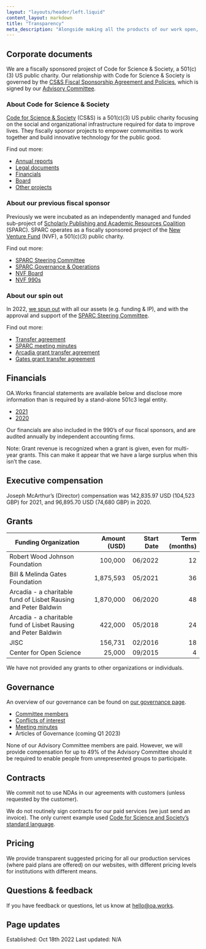 ```yaml
---
layout: "layouts/header/left.liquid"
content_layout: markdown
title: "Transparency"
meta_description: "Alongside making all the products of our work open, we want to be transparent about our operations."
---
```


## Corporate documents

We are a fiscally sponsored project of Code for Science & Society, a 501(c)(3) US public charity. Our relationship with Code for Science & Society is governed by the [CS&S Fiscal Sponsorship Agreement and Policies](https://drive.google.com/file/d/1R-Xz6ni4AU6xzPB6diVO_76P6JMhbWl-/view?usp=sharing), which is signed by our [Advisory Committee](https://oa.works/people/advisory-committee/).

### About Code for Science & Society

[Code for Science & Society](https://www.codeforsociety.org/) (CS&S) is a 501(c)(3) US public charity focusing on the social and organizational infrastructure required for data to improve lives. They fiscally sponsor projects to empower communities to work together and build innovative technology for the public good.

Find out more:
- [Annual reports](https://www.codeforsociety.org/resources/css-annual-reports)
- [Legal documents](https://www.codeforsociety.org/resources/css-legal-documents)
- [Financials](https://www.codeforsociety.org/resources/css-financial-statements)
- [Board](https://www.codeforsociety.org/about/people)
- [Other projects](https://www.codeforsociety.org/projects)

### About our previous fiscal sponsor

Previously we were incubated as an independently managed and funded sub-project of [Scholarly Publishing and Academic Resources Coalition](https://sparcopen.org/) (SPARC). SPARC operates as a fiscally sponsored project of the [New Venture Fund](https://newventurefund.org/) (NVF), a 501(c)(3) public charity.

Find out more:
- [SPARC Steering Committee](https://sparcopen.org/people#steer)
- [SPARC Governance & Operations](https://sparcopen.org/who-we-are/governance-and-operations/)
- [NVF Board](https://newventurefund.org/who-we-are/board-of-directors/)
- [NVF 990s](https://projects.propublica.org/nonprofits/organizations/205806345)

### About our spin out

In 2022, [we spun out]() with all our assets (e.g. funding & IP), and with the approval and support of the [SPARC Steering Committee](https://sparcopen.org/people#steer).

Find out more:
- [Transfer agreement](https://drive.google.com/file/d/1FMatR2Cg4nby4HcUOYHS7FQ1rleqfpkX/view?usp=sharing)
- [SPARC meeting minutes](https://sparcopen.org/who-we-are/governance-and-operations/steering-committee-minutes/)
- [Arcadia grant transfer agreement](https://drive.google.com/file/d/1LfBGlH3Acx4fXvXIRySaSJdP8biq8JnD/view?usp=sharing)
- [Gates grant transfer agreement](https://drive.google.com/file/d/1-d1idDVQ20TtHxpw25N9cMek5r_aCbHL/view?usp=sharing)

## Financials

OA.Works financial statements are available below and disclose more information than is required by a stand-alone 501c3 legal entity.

- [2021](https://docs.google.com/spreadsheets/d/1uvPc5H94OPZnAAZNFIs2pp_bVJ6tFdIf8amMbVbcgNU/edit#gid=0)
- [2020](https://docs.google.com/spreadsheets/d/1Ex1GzvXCi14CECPXn86QedrL_PI5JczWW3k_AW1pmHw/edit#gid=1754029946)

Our financials are also included in the 990’s of our fiscal sponsors, and are audited annually by independent accounting firms.

Note: Grant revenue is recognized when a grant is given, even for multi-year grants. This can make it appear that we have a large surplus when this isn’t the case.

## Executive compensation

Joseph McArthur’s (Director) compensation was 142,835.97 USD (104,523 GBP) for 2021, and 96,895.70 USD (74,680 GBP) in 2020.

## Grants

| Funding Organization                                            | Amount (USD) | Start Date | Term (months) |
|-----------------------------------------------------------------|-------------:|-----------:|--------------:|
| Robert Wood Johnson Foundation                                  |      100,000 |    06/2022 |            12 |
| Bill & Melinda Gates Foundation                                 |    1,875,593 |    05/2021 |            36 |
| Arcadia - a charitable fund of Lisbet Rausing and Peter Baldwin |    1,870,000 |    06/2020 |            48 |
| Arcadia - a charitable fund of Lisbet Rausing and Peter Baldwin |      422,000 |    05/2018 |            24 |
| JISC                                                            |      156,731 |    02/2016 |            18 |
| Center for Open Science                                         |       25,000 |    09/2015 |             4 |

We have not provided any grants to other organizations or individuals.

## Governance

An overview of our governance can be found on [our governance page](https://oa.works/policies/governance).

- [Committee members](https://oa.works/people/advisory-committee/)
- [Conflicts of interest](https://drive.google.com/drive/u/1/folders/1DJQKX8jUvgQLKYkSyBZSZ5DubxNj3nj6)
- [Meeting minutes](https://drive.google.com/drive/u/1/folders/1BRmxtsdw5_IIcyRCFoLPSNLs070vbl3T)
- Articles of Governance (coming Q1 2023)

None of our Advisory Committee members are paid. However, we will provide compensation for up to 49% of the Advisory Committee should it be required to enable people from unrepresented groups to participate.

## Contracts

We commit not to use NDAs in our agreements with customers (unless requested by the customer).

We do not routinely sign contracts for our paid services (we just send an invoice). The only current example used [Code for Science and Society’s standard language](https://docs.google.com/document/d/1RDOH1p6C3lhy_de5FtzljlYPIh3vu6UGEX8WM_ihZLY/edit#heading=h.qo34o8p9in1e).

## Pricing

We provide transparent suggested pricing for all our production services (where paid plans are offered) on our websites, with different pricing levels for institutions with different means.

## Questions & feedback

If you have feedback or questions, let us know at [hello@oa.works](mailto:hello@oa.works).

## Page updates

Established: Oct 18th 2022
Last updated: N/A
